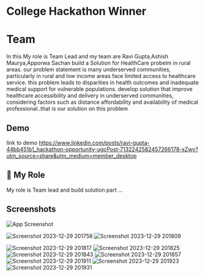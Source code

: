 # College Hackathon Winner 
# Team 
In this My role is Team Lead and my team are Ravi Gupta,Ashish Maurya,Apporwa Sachan  build a Solution for HealthCare probelm  in rural areas. our problem statement is many underserved communities, particularly in rural and low income areas face limited access to healthcare service. this problem leads to disparities in health outcomes and inadequate medical support for vulnerable populations. develop solution that improve healthcare accessibility and delivery in underserved communities, considering factors such as distance affordability and availability of medical professional..that is our solution on this problem


## Demo
link to demo 
 https://www.linkedin.com/posts/ravi-gupta-44bb451b1_hackathon-opportunity-ugcPost-7132242582457266178-xZwv?utm_source=share&utm_medium=member_desktop



## 🚀 My Role 
My role is Team lead and build solution part ...

## Screenshots
![App Screenshot](https://snipboard.io/8F6AVL.jpg)

![Screenshot 2023-12-29 201758](https://github.com/hari659tri/Healthcare/assets/125181056/ba63245c-16ca-49ec-8913-868df8961c12)
![Screenshot 2023-12-29 201809](https://github.com/hari659tri/Healthcare/assets/125181056/d2182eb3-4c96-4867-8c12-8a926c6957b2)

![Screenshot 2023-12-29 201817](https://github.com/hari659tri/Healthcare/assets/125181056/8a2b2d8d-353f-4ae4-9d89-61b8e797f366)
![Screenshot 2023-12-29 201825](https://github.com/hari659tri/Healthcare/assets/125181056/7ccd3521-1b23-4b65-bd95-194ac9f3ef53)
![Screenshot 2023-12-29 201843](https://github.com/hari659tri/Healthcare/assets/125181056/4c4b8f69-ee4f-422d-bb6f-fbf756daddff)
![Screenshot 2023-12-29 201857](https://github.com/hari659tri/Healthcare/assets/125181056/793a8d92-6852-44c7-bb3a-11f0b3932527)
![Screenshot 2023-12-29 201911](https://github.com/hari659tri/Healthcare/assets/125181056/b22f6d7b-a519-44fb-8a47-afee6e83ae29)
![Screenshot 2023-12-29 201923](https://github.com/hari659tri/Healthcare/assets/125181056/9f3e6b42-feb4-4156-a279-585879d11629)
![Screenshot 2023-12-29 201931](https://github.com/hari659tri/Healthcare/assets/125181056/cad67c9b-4774-4b5e-81f0-1b650d5a54a8)

